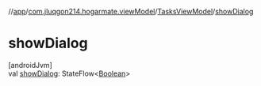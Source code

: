 //[app](../../../index.md)/[com.jluqgon214.hogarmate.viewModel](../index.md)/[TasksViewModel](index.md)/[showDialog](show-dialog.md)

# showDialog

[androidJvm]\
val [showDialog](show-dialog.md): StateFlow&lt;[Boolean](https://kotlinlang.org/api/latest/jvm/stdlib/kotlin-stdlib/kotlin/-boolean/index.html)&gt;
